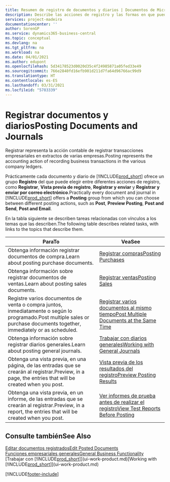 ```yaml
---
title: Resumen de registro de documentos y diarios | Documentos de Microsoft
description: Describe las acciones de registro y las formas en que puede enviar documentos y diarios.
services: project-madeira
documentationcenter: ''
author: SorenGP
ms.service: dynamics365-business-central
ms.topic: conceptual
ms.devlang: na
ms.tgt_pltfrm: na
ms.workload: na
ms.date: 04/01/2021
ms.author: edupont
ms.openlocfilehash: 5d34178523d0020d35c4f24985871a05fed33e49
ms.sourcegitcommit: 766e2840fd16efb901d211d7fa64d96766ac99d9
ms.translationtype: HT
ms.contentlocale: es-ES
ms.lasthandoff: 03/31/2021
ms.locfileid: "5783339"
---
```

# <a name="posting-documents-and-journals"></a><span data-ttu-id="bc614-103">Registrar documentos y diarios</span><span class="sxs-lookup"><span data-stu-id="bc614-103">Posting Documents and Journals</span></span>
<span data-ttu-id="bc614-104">Registrar representa la acción contable de registrar transacciones empresariales en extractos de varias empresas.</span><span class="sxs-lookup"><span data-stu-id="bc614-104">Posting represents the accounting action of recording business transactions in the various company ledgers.</span></span>

<span data-ttu-id="bc614-105">Prácticamente cada documento y diario de [!INCLUDE[prod_short](includes/prod_short.md)] ofrece un grupo **Registro** del que puede elegir entre diferentes acciones de registro, como **Registrar**, **Vista previa de registro**, **Registrar y enviar** y **Registrar y enviar por correo electrónico**.</span><span class="sxs-lookup"><span data-stu-id="bc614-105">Practically every document and journal in [!INCLUDE[prod_short](includes/prod_short.md)] offers a **Posting** group from which you can choose between different posting actions, such as **Post**, **Preview Posting**, **Post and Send**, **Post and Email**.</span></span>

<span data-ttu-id="bc614-106">En la tabla siguiente se describen tareas relacionadas con vínculos a los temas que las describen.</span><span class="sxs-lookup"><span data-stu-id="bc614-106">The following table describes related tasks, with links to the topics that describe them.</span></span>

| <span data-ttu-id="bc614-107">Para</span><span class="sxs-lookup"><span data-stu-id="bc614-107">To</span></span> | <span data-ttu-id="bc614-108">Vea</span><span class="sxs-lookup"><span data-stu-id="bc614-108">See</span></span> |
| --- | --- |
| <span data-ttu-id="bc614-109">Obtenga información registrar documentos de compra.</span><span class="sxs-lookup"><span data-stu-id="bc614-109">Learn about posting purchase documents.</span></span> |[<span data-ttu-id="bc614-110">Registrar compras</span><span class="sxs-lookup"><span data-stu-id="bc614-110">Posting Purchases</span></span>](ui-post-purchases.md) |
| <span data-ttu-id="bc614-111">Obtenga información sobre registrar documentos de ventas.</span><span class="sxs-lookup"><span data-stu-id="bc614-111">Learn about posting sales documents.</span></span> |[<span data-ttu-id="bc614-112">Registrar ventas</span><span class="sxs-lookup"><span data-stu-id="bc614-112">Posting Sales</span></span>](ui-post-sales.md) |
| <span data-ttu-id="bc614-113">Registre varios documentos de venta o compra juntos, inmediatamente o según lo programado.</span><span class="sxs-lookup"><span data-stu-id="bc614-113">Post multiple sales or purchase documents together, immediately or as scheduled.</span></span>|[<span data-ttu-id="bc614-114">Registrar varios documentos al mismo tiempo</span><span class="sxs-lookup"><span data-stu-id="bc614-114">Post Multiple Documents at the Same Time</span></span>](ui-batch-posting.md)|
| <span data-ttu-id="bc614-115">Obtenga información sobre registrar diarios generales.</span><span class="sxs-lookup"><span data-stu-id="bc614-115">Learn about posting general journals.</span></span> |[<span data-ttu-id="bc614-116">Trabajar con diarios generales</span><span class="sxs-lookup"><span data-stu-id="bc614-116">Working with General Journals</span></span>](ui-work-general-journals.md) |
| <span data-ttu-id="bc614-117">Obtenga una vista previa, en una página, de las entradas que se crearán al registrar.</span><span class="sxs-lookup"><span data-stu-id="bc614-117">Preview, in a page, the entries that will be created when you post.</span></span> |[<span data-ttu-id="bc614-118">Vista previa de los resultados del registro</span><span class="sxs-lookup"><span data-stu-id="bc614-118">Preview Posting Results</span></span>](ui-how-preview-post-results.md) |
| <span data-ttu-id="bc614-119">Obtenga una vista previa, en un informe, de las entradas que se crearán al registrar.</span><span class="sxs-lookup"><span data-stu-id="bc614-119">Preview, in a report, the entries that will be created when you post.</span></span> |[<span data-ttu-id="bc614-120">Ver informes de prueba antes de realizar el registro</span><span class="sxs-lookup"><span data-stu-id="bc614-120">View Test Reports Before Posting</span></span>](ui-how-view-test-reports-posting.md) |

## <a name="see-also"></a><span data-ttu-id="bc614-121">Consulte también</span><span class="sxs-lookup"><span data-stu-id="bc614-121">See Also</span></span>
[<span data-ttu-id="bc614-122">Editar documentos registrados</span><span class="sxs-lookup"><span data-stu-id="bc614-122">Edit Posted Documents</span></span>](across-edit-posted-document.md)  
[<span data-ttu-id="bc614-123">Funciones empresariales generales</span><span class="sxs-lookup"><span data-stu-id="bc614-123">General Business Functionality</span></span>](ui-across-business-areas.md)  
<span data-ttu-id="bc614-124">[Trabajar con [!INCLUDE[prod_short](includes/prod_short.md)]](ui-work-product.md)</span><span class="sxs-lookup"><span data-stu-id="bc614-124">[Working with [!INCLUDE[prod_short](includes/prod_short.md)]](ui-work-product.md)</span></span>


[!INCLUDE[footer-include](includes/footer-banner.md)]